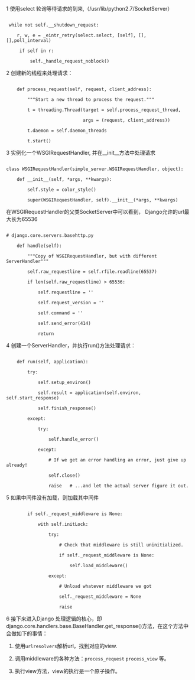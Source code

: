 1 使用select 轮询等待请求的到来,（/usr/lib/python2.7/SocketServer）

```

 while not self.__shutdown_request:

    r, w, e = _eintr_retry(select.select, [self], [], [],poll_interval)

     if self in r:

         self._handle_request_noblock()

```

2 创建新的线程来处理请求：

```

    def process_request(self, request, client_address):

        """Start a new thread to process the request."""

        t = threading.Thread(target = self.process_request_thread,

                             args = (request, client_address))

        t.daemon = self.daemon_threads

        t.start()

```

3 实例化一个WSGIRequestHandler, 并在__init__方法中处理请求

```

class WSGIRequestHandler(simple_server.WSGIRequestHandler, object):

    def __init__(self, *args, **kwargs):

        self.style = color_style()

        super(WSGIRequestHandler, self).__init__(*args, **kwargs)

```

在WSGIRequestHandler的父类SocketServer中可以看到， Django允许的url最大长为65536

```

# django.core.servers.basehttp.py

    def handle(self):

        """Copy of WSGIRequestHandler, but with different ServerHandler"""

        self.raw_requestline = self.rfile.readline(65537)

        if len(self.raw_requestline) > 65536:

            self.requestline = ''

            self.request_version = ''

            self.command = ''

            self.send_error(414)

            return

```

4 创建一个ServerHandler，并执行run()方法处理请求：

```

    def run(self, application):

        try:

            self.setup_environ()

            self.result = application(self.environ, self.start_response)

            self.finish_response()

        except:

            try:

                self.handle_error()

            except:

                # If we get an error handling an error, just give up already!

                self.close()

                raise   # ...and let the actual server figure it out.

```

5 如果中间件没有加载，则加载其中间件

```

        if self._request_middleware is None:

            with self.initLock:

                try:

                    # Check that middleware is still uninitialized.

                    if self._request_middleware is None:

                        self.load_middleware()

                except:

                    # Unload whatever middleware we got

                    self._request_middleware = None

                    raise

```

6 接下来进入Django 处理逻辑的核心，即django.core.handlers.base.BaseHandler.get_response()方法，在这个方法中会做如下的事情：

1. 使用`urlresolvers`解析url，找到对应的view.

2. 调用middleware的各种方法：`process_request` `process_view` 等。

3. 执行view方法，view的执行是一个原子操作。




